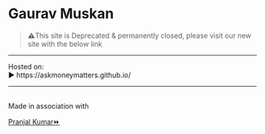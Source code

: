# Gaurav Muskan
> ⚠️This site is Deprecated & permanently closed, please visit our new site with the below link
<hr>
Hosted on:
<br>
▶️ https://askmoneymatters.github.io/
<hr>
<br>
Made in association with 

[Pranjal Kumar⏩](https://github.com/Pranjal-Barnwal/)
